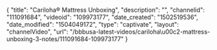 {
    "title": "Cariloha&reg; Mattress Unboxing",
    "description": "",
    "channelid": "111091684",
    "videoid": "109973177",
    "date_created": "1502519536",
    "date_modified": "1504049172",
    "type": "captivate",
    "layout": "channelVideo",
    "url": "\/bbbusa-latest-videos\/cariloha\u00c2-mattress-unboxing-3-notes\/111091684-109973177"
}